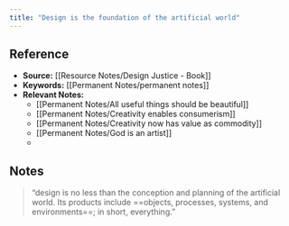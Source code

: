```yaml
---
title: "Design is the foundation of the artificial world"
---
```

## Reference
- **Source:** [[Resource Notes/Design Justice - Book]]
- **Keywords:** [[Permanent Notes/permanent notes]]
- **Relevant Notes:** 
	- [[Permanent Notes/All useful things should be beautiful]]
	- [[Permanent Notes/Creativity enables consumerism]]
	- [[Permanent Notes/Creativity now has value as commodity]]
	- [[Permanent Notes/God is an artist]]
	- 
## Notes
> “design is no less than the conception and planning of the artificial world. Its products include ==objects, processes, systems, and environments==; in short, everything.”